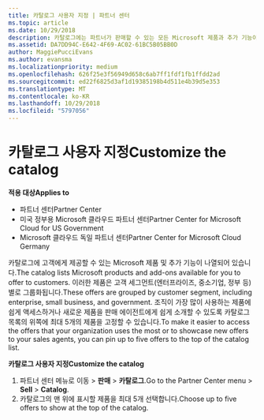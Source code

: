 ```yaml
---
title: 카탈로그 사용자 지정 | 파트너 센터
ms.topic: article
ms.date: 10/29/2018
description: 카탈로그에는 파트너가 판매할 수 있는 모든 Microsoft 제품과 추가 기능이 나열됩니다.
ms.assetid: DA7DD94C-E642-4F69-AC02-61BC5B05BB0D
author: MaggiePucciEvans
ms.author: evansma
ms.localizationpriority: medium
ms.openlocfilehash: 626f25e3f56949d658c6ab7ff1fdf1fb1ffdd2ad
ms.sourcegitcommit: ed22f6825d3af1d19385198b4d511e4b39d5e353
ms.translationtype: MT
ms.contentlocale: ko-KR
ms.lasthandoff: 10/29/2018
ms.locfileid: "5797056"
---
```

# <a name="customize-the-catalog"></a><span data-ttu-id="a3d65-103">카탈로그 사용자 지정</span><span class="sxs-lookup"><span data-stu-id="a3d65-103">Customize the catalog</span></span>

**<span data-ttu-id="a3d65-104">적용 대상</span><span class="sxs-lookup"><span data-stu-id="a3d65-104">Applies to</span></span>**

-  <span data-ttu-id="a3d65-105">파트너 센터</span><span class="sxs-lookup"><span data-stu-id="a3d65-105">Partner Center</span></span>
-  <span data-ttu-id="a3d65-106">미국 정부용 Microsoft 클라우드 파트너 센터</span><span class="sxs-lookup"><span data-stu-id="a3d65-106">Partner Center for Microsoft Cloud for US Government</span></span>
-  <span data-ttu-id="a3d65-107">Microsoft 클라우드 독일 파트너 센터</span><span class="sxs-lookup"><span data-stu-id="a3d65-107">Partner Center for Microsoft Cloud Germany</span></span>

<span data-ttu-id="a3d65-108">카탈로그에 고객에게 제공할 수 있는 Microsoft 제품 및 추가 기능이 나열되어 있습니다.</span><span class="sxs-lookup"><span data-stu-id="a3d65-108">The catalog lists Microsoft products and add-ons available for you to offer to customers.</span></span> <span data-ttu-id="a3d65-109">이러한 제품은 고객 세그먼트(엔터프라이즈, 중소기업, 정부 등)별로 그룹화됩니다.</span><span class="sxs-lookup"><span data-stu-id="a3d65-109">These offers are grouped by customer segment, including enterprise, small business, and government.</span></span> <span data-ttu-id="a3d65-110">조직이 가장 많이 사용하는 제품에 쉽게 액세스하거나 새로운 제품을 판매 에이전트에게 쉽게 소개할 수 있도록 카탈로그 목록의 위쪽에 최대 5개의 제품을 고정할 수 있습니다.</span><span class="sxs-lookup"><span data-stu-id="a3d65-110">To make it easier to access the offers that your organization uses the most or to showcase new offers to your sales agents, you can pin up to five offers to the top of the catalog list.</span></span>

**<span data-ttu-id="a3d65-111">카탈로그 사용자 지정</span><span class="sxs-lookup"><span data-stu-id="a3d65-111">Customize the catalog</span></span>**

1.  <span data-ttu-id="a3d65-112">파트너 센터 메뉴로 이동 &gt; **판매** &gt; **카탈로그**.</span><span class="sxs-lookup"><span data-stu-id="a3d65-112">Go to the Partner Center menu &gt; **Sell** &gt; **Catalog**.</span></span>
2.  <span data-ttu-id="a3d65-113">카탈로그의 맨 위에 표시할 제품을 최대 5개 선택합니다.</span><span class="sxs-lookup"><span data-stu-id="a3d65-113">Choose up to five offers to show at the top of the catalog.</span></span>

 

 




